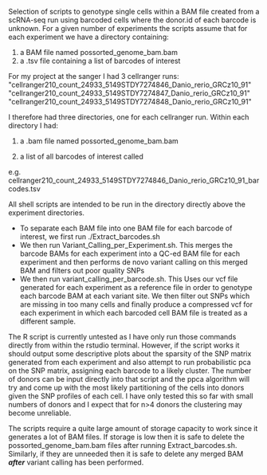 Selection of scripts to genotype single cells within a BAM file created from a scRNA-seq run using barcoded cells
where the donor.id of each barcode is unknown. For a given number of experiments the scripts assume that for each experiment
we have a directory containing:
1) a BAM file named possorted_genome_bam.bam
2) a .tsv file containing a list of barcodes of interest

For my project at the sanger I had 3 cellranger runs: 
    "cellranger210_count_24933_5149STDY7274846_Danio_rerio_GRCz10_91"
    "cellranger210_count_24933_5149STDY7274847_Danio_rerio_GRCz10_91" 
    "cellranger210_count_24933_5149STDY7274848_Danio_rerio_GRCz10_91"

I therefore had three directories, one for each cellranger run. Within each directory I had:

1) a .bam file named possorted_genome_bam.bam

2) a list of all barcodes of interest called

e.g. cellranger210_count_24933_5149STDY7274846_Danio_rerio_GRCz10_91_barcodes.tsv
    
All shell scripts are intended to be run in the directory directly above the experiment directories. 

- To separate each BAM file into one BAM file for each barcode of interest, we first run ./Extract_barcodes.sh
- We then run Variant_Calling_per_Experiment.sh. This merges the barcode BAMs for each experiment into a QC-ed BAM
  file for each experiment and then performs de novo variant calling on this merged BAM and filters out poor quality SNPs
- We then run variant_calling_per_barcode.sh. This Uses our vcf file generated for each experiment as a reference file in
  order to genotype each barcode BAM at each variant site. We then filter out SNPs which are missing in too many cells 
  and finally produce a compressed vcf for each experiment in which each barcoded cell BAM file is treated as a different
  sample.
  
  
  
The R script is currently untested as I have only run those commands directly from within the rstudio terminal. However, 
if the script works it should output some descriptive plots about the sparsity of the SNP matrix generated from each experiment
and also attempt to run probabilistic pca on the SNP matrix, assigning each barcode to a likely cluster. The number of donors
can be input directly into that script and the ppca algorithm will try and come up with the most likely partitioning of the 
cells into donors given the SNP profiles of each cell. I have only tested this so far with small numbers of donors and I expect
that for n>4 donors the clustering may become unreliable. 


The scripts require a quite large amount of storage capacity to work since it generates a lot of BAM files. If storage is low
then it is safe to delete the possorted_genome_bam.bam files after running Extract_barcodes.sh. Similarly, if they are unneeded
then it is safe to delete any merged BAM ***after*** variant calling has been performed. 
    
